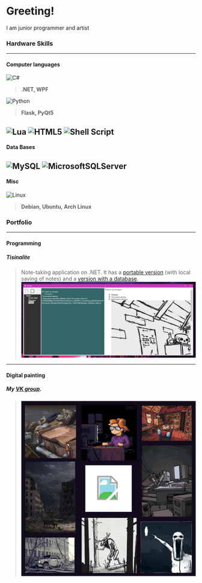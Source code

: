 # Greeting!
I am junior programmer and artist


### Hardware Skills
---
#### Computer languages
![C#](https://img.shields.io/badge/c%23-%23239120.svg?style=for-the-badge&logo=c-sharp&logoColor=white) 
> **.NET, WPF**

![Python](https://img.shields.io/badge/python-3670A0?style=for-the-badge&logo=python&logoColor=ffdd54)
> **Flask, PyQt5**

![Lua](https://img.shields.io/badge/lua-%232C2D72.svg?style=for-the-badge&logo=lua&logoColor=white)
![HTML5](https://img.shields.io/badge/html5-%23E34F26.svg?style=for-the-badge&logo=html5&logoColor=white)
![Shell Script](https://img.shields.io/badge/shell_script-%23121011.svg?style=for-the-badge&logo=gnu-bash&logoColor=white)
---
#### Data Bases
![MySQL](https://img.shields.io/badge/mysql-%2300f.svg?style=for-the-badge&logo=mysql&logoColor=white)
![MicrosoftSQLServer](https://img.shields.io/badge/Microsoft%20SQL%20Sever-CC2927?style=for-the-badge&logo=microsoft%20sql%20server&logoColor=white)
---
#### Misc
![Linux](https://img.shields.io/badge/Linux-FCC624?style=for-the-badge&logo=linux&logoColor=black)
> **Debian, Ubuntu, Arch Linux**


### Portfolio
--- 
#### Programming
##### Tisinalite
> Note-taking application on .NET. It has a [portable version](https://github.com/Zaraz7/Tisinalite) (with local saving of notes) and a [version with a database](https://github.com/Zaraz7/Tisinalite-SQL).
![Tisinalite](https://github.com/Zaraz7/Tisinalite/blob/images/images/screenshot0.png)
---
#### Digital painting
##### My [VK group](https://vk.com/zaraz_7).
> ![Zaraz7 | Art](https://github.com/Zaraz7/Zaraz7/blob/main/img/art-2021.jpg)
